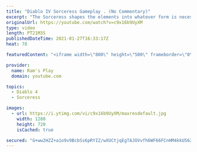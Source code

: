 ```yaml
---
title: "Diablo IV Sorceress Gameplay . (No Commentary)"
excerpt: "The Sorceress shapes the elements into whatever form is necessary to ensure victory, from hurling bolts of lightning, impaling her foes upon jagged spikes of ice ..."
originalUrl: https://youtube.com/watch?v=c9x16b9UyXM
type: video
length: PT21M3S
publishedDateTime: 2021-01-27T16:33:17Z
heat: 78

featuredContent: "<iframe width=\"800\" height=\"500\" frameborder=\"0\" src=\"https://www.youtube.com/embed/c9x16b9UyXM\" allow=\"accelerometer; autoplay; encrypted-media; gyroscope; picture-in-picture\" allowfullscreen></iframe>"

provider:
  name: Ram's Play
  domain: youtube.com

topics:
  - Diablo 4
  - Sorceress

images:
  - url: https://i.ytimg.com/vi/c9x16b9UyXM/maxresdefault.jpg
    width: 1280
    height: 720
    isCached: true

secured: "G+ww2HZZ+a1o9v9BcbSs6pRYIZ/wXUCtjqEgTAJOVvfh6WF66FCnHM4kkU562oza0sLbXn7zHjVvbWzF8OWD1WgFiU43e+VNWbmVfmdgBhgY9mz+U8he/52MONdBpAYmgF5Z0syEEL5XTSHDPjU3nsYoi8fQTv+4IaY8twoo/7seYrzttV3PDRj60ioCR1Eq4Jx2K9jTcWR6MT/mqcKOsy2w8K4Q7wHRGJlfLsBTVhBG0PZDIc1mfZAxVLoESB/K+f74sWA1QyubDqj1+VOZdlqH+TVWt2gfeawILggVFd+p0/O6zD6QfgZ1aMxvfwOy37okYqYvVoVbbhx5jIPQYHwY+z8OrFRlq9n2V6KwRsRW4LqcIidc0vyHeIB7lwv+MhBHOePWEKOYC6pROunHEA==;iUr/LFvKwYNWy3Ej4LIEPw=="
---
```


